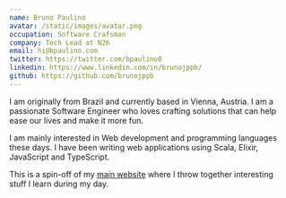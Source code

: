 ```yaml
---
name: Bruno Paulino
avatar: /static/images/avatar.png
occupation: Software Crafsman
company: Tech Lead at N26
email: hi@bpaulino.com
twitter: https://twitter.com/bpaulino0
linkedin: https://www.linkedin.com/in/brunojppb/
github: https://github.com/brunojppb
---
```


I am originally from Brazil and currently based in Vienna, Austria.
I am a passionate Software Engineer who loves crafting solutions that can help ease our lives and make it more fun.

I am mainly interested in Web development and programming languages these days. I have been writing web applications using Scala, Elixir, JavaScript and TypeScript.

This is a spin-off of my [main website](https://bpaulino.com) where I throw together interesting stuff I learn during my day.
